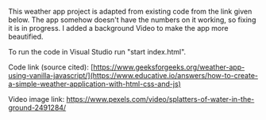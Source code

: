 
This weather app project is adapted from existing code from the link given below. The app somehow doesn't have the numbers on it working, so fixing it is in progress. I added a background Video to make the app more beautified.

To run the code in Visual Studio run "start index.html".

Code link (source cited): [https://www.geeksforgeeks.org/weather-app-using-vanilla-javascript/](https://www.educative.io/answers/how-to-create-a-simple-weather-application-with-html-css-and-js)

Video image link: https://www.pexels.com/video/splatters-of-water-in-the-ground-2491284/

